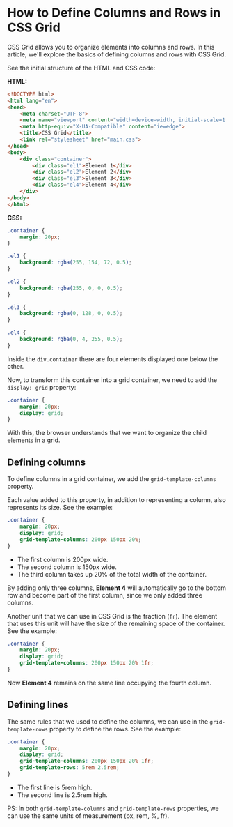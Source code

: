 # How to Define Columns and Rows in CSS Grid

CSS Grid allows you to organize elements into columns and rows. In this article, we'll explore the basics of defining columns and rows with CSS Grid.

See the initial structure of the HTML and CSS code:

**HTML:**

```html
<!DOCTYPE html>
<html lang="en">
<head>
    <meta charset="UTF-8">
    <meta name="viewport" content="width=device-width, initial-scale=1.0">
    <meta http-equiv="X-UA-Compatible" content="ie=edge">
    <title>CSS Grid</title>
    <link rel="stylesheet" href="main.css">
</head>
<body>
    <div class="container">
        <div class="el1">Element 1</div>
        <div class="el2">Element 2</div>
        <div class="el3">Element 3</div>
        <div class="el4">Element 4</div>
    </div>
</body>
</html>
```

**CSS:**

```css
.container {
    margin: 20px;
}

.el1 {
    background: rgba(255, 154, 72, 0.5);
}

.el2 {
    background: rgba(255, 0, 0, 0.5);
}

.el3 {
    background: rgba(0, 128, 0, 0.5);
}

.el4 {
    background: rgba(0, 4, 255, 0.5);
}
```

Inside the ```div.container``` there are four elements displayed one below the other.

Now, to transform this container into a grid container, we need to add the ```display: grid``` property:

```css
.container {
    margin: 20px;
    display: grid;
}
```
With this, the browser understands that we want to organize the child elements in a grid.

## Defining columns

To define columns in a grid container, we add the ```grid-template-columns``` property.

Each value added to this property, in addition to representing a column, also represents its size. See the example:

```css
.container {
    margin: 20px;
    display: grid;
    grid-template-columns: 200px 150px 20%;
}
```
- The first column is 200px wide.
- The second column is 150px wide.
- The third column takes up 20% of the total width of the container.

By adding only three columns, **Element 4** will automatically go to the bottom row and become part of the first column, since we only added three columns.

Another unit that we can use in CSS Grid is the fraction (```fr```). The element that uses this unit will have the size of the remaining space of the container. See the example:

```css
.container {
    margin: 20px;
    display: grid;
    grid-template-columns: 200px 150px 20% 1fr;
}
```

Now **Element 4** remains on the same line occupying the fourth column.

## Defining lines

The same rules that we used to define the columns, we can use in the ```grid-template-rows``` property to define the rows. See the example:

```css
.container {
    margin: 20px;
    display: grid;
    grid-template-columns: 200px 150px 20% 1fr;
    grid-template-rows: 5rem 2.5rem;
}
```

- The first line is 5rem high.
- The second line is 2.5rem high.

PS: In both ```grid-template-columns``` and ```grid-template-rows``` properties, we can use the same units of measurement (px, rem, %, fr).